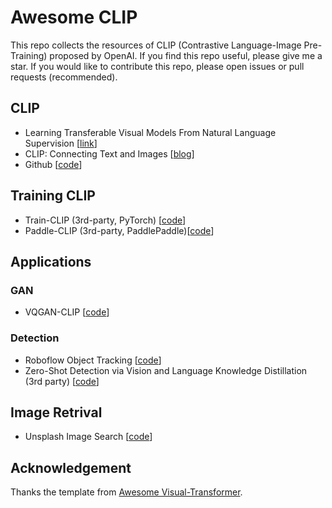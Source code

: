 # Awesome CLIP 
This repo collects the resources of CLIP (Contrastive Language-Image Pre-Training) proposed by OpenAI. If you find this repo useful, please give me a star. If you would like to contribute this repo, please open issues or pull requests (recommended).

## CLIP
- Learning Transferable Visual Models From Natural Language Supervision [[link](https://arxiv.org/abs/2103.00020)]
- CLIP: Connecting Text and Images [[blog](https://openai.com/blog/clip/)]
- Github [[code](https://github.com/openai/CLIP)]

## Training CLIP
- Train-CLIP (3rd-party, PyTorch) [[code](https://github.com/Zasder3/train-CLIP)] 
- Paddle-CLIP (3rd-party, PaddlePaddle)[[code](https://github.com/Zasder3/train-CLIP)] 

## Applications

### GAN 
- VQGAN-CLIP [[code](https://github.com/nerdyrodent/VQGAN-CLIP)]

### Detection
- Roboflow Object Tracking [[code](https://github.com/roboflow-ai/zero-shot-object-tracking)] 
- Zero-Shot Detection via Vision and Language Knowledge Distillation (3rd party) [[code](https://github.com/llrtt/Zero-Shot-Detection-via-Vision-and-Language-Knowledge-Distillation)]

## Image Retrival 
- Unsplash Image Search [[code](https://github.com/haltakov/natural-language-image-search)]

## Acknowledgement
Thanks the template from [Awesome Visual-Transformer](https://github.com/dk-liang/Awesome-Visual-Transformer).
